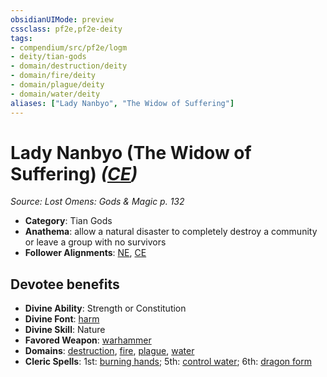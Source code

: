 ```yaml
---
obsidianUIMode: preview
cssclass: pf2e,pf2e-deity
tags:
- compendium/src/pf2e/logm
- deity/tian-gods
- domain/destruction/deity
- domain/fire/deity
- domain/plague/deity
- domain/water/deity
aliases: ["Lady Nanbyo", "The Widow of Suffering"]
---
```

# Lady Nanbyo (The Widow of Suffering) *([CE](rules/traits/ce-b1.md "Chaotic Evil Alignment Trait"))*  
*Source: Lost Omens: Gods & Magic p. 132*  

- **Category**: Tian Gods
- **Anathema**: allow a natural disaster to completely destroy a community or leave a group with no survivors
- **Follower Alignments**: [NE](rules/traits/ne-b1.md "Neutral Evil Alignment Trait"), [CE](rules/traits/ce-b1.md "Chaotic Evil Alignment Trait")

## Devotee benefits

- **Divine Ability**: Strength or Constitution
- **Divine Font**: [harm](harm.md)
- **Divine Skill**: Nature
- **Favored Weapon**: [warhammer](warhammer.md)
- **Domains**: [destruction](Reference/Compendium/Setting/domains.md#Destruction), [fire](Reference/Compendium/Setting/domains.md#Fire), [plague](Reference/Compendium/Setting/domains.md#Plague), [water](Reference/Compendium/Setting/domains.md#Water)
- **Cleric Spells**: 1st: [burning hands](burning-hands.md); 5th: [control water](control-water.md); 6th: [dragon form](dragon-form.md)